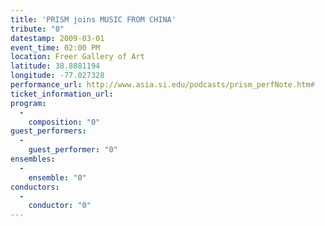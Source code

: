 ```yaml
---
title: 'PRISM joins MUSIC FROM CHINA'
tribute: "0"
datestamp: 2009-03-01
event_time: 02:00 PM
location: Freer Gallery of Art
latitude: 38.8881194
longitude: -77.027328
performance_url: http://www.asia.si.edu/podcasts/prism_perfNote.htm#
ticket_information_url: 
program: 
  -
    composition: "0"
guest_performers: 
  -
    guest_performer: "0"
ensembles: 
  -
    ensemble: "0"
conductors: 
  -
    conductor: "0"
---
```

